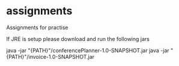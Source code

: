# assignments
Assignments for practise

If JRE is setup please download and run the following jars

java -jar "{PATH}"/conferencePlanner-1.0-SNAPSHOT.jar
java -jar "{PATH}"/invoice-1.0-SNAPSHOT.jar
